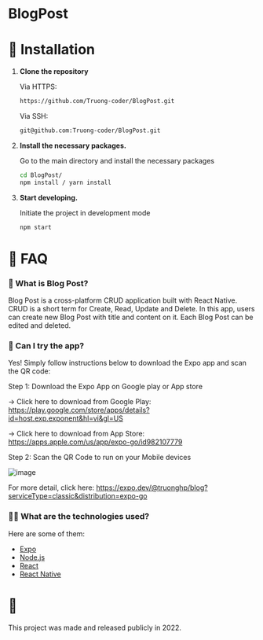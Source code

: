 # BlogPost




# :construction_worker: Installation

1. **Clone the repository**

   Via HTTPS: 
   ```sh 
   https://github.com/Truong-coder/BlogPost.git
   ```

   Via SSH: 
   ```sh 
   git@github.com:Truong-coder/BlogPost.git
   ```

2. **Install the necessary packages.**

   Go to the main directory and install the necessary packages

   ```sh
   cd BlogPost/
   npm install / yarn install
   ```

3. **Start developing.**

   Initiate the project in development mode

   ```sh
   npm start
   ```

# :postbox: FAQ

### 🙋‍ What is Blog Post?

Blog Post is a cross-platform CRUD application built with React Native. CRUD is a short term for Create, Read, Update and Delete. In this app, users can create new Blog Post with title and content on it. Each Blog Post can be edited and deleted.


### 📲 Can I try the app?

Yes! Simply follow instructions below to download the Expo app and scan the QR code:

Step 1: Download the Expo App on Google play or App store

  -> Click here to download from Google Play: https://play.google.com/store/apps/details?id=host.exp.exponent&hl=vi&gl=US
  
  -> Click here to download from App Store: https://apps.apple.com/us/app/expo-go/id982107779

Step 2: Scan the QR Code to run on your Mobile devices

![image](https://user-images.githubusercontent.com/81181191/197712828-404768ec-3e79-43ab-9ec0-6669d36d0116.png)


For more detail, click here: https://expo.dev/@truonghp/blog?serviceType=classic&distribution=expo-go

### 👨‍🔬 What are the technologies used?

Here are some of them:

- [Expo](https://expo.io/)
- [Node.js](https://nodejs.org/en/)
- [React](https://pt-br.reactjs.org/)
- [React Native](https://reactnative.dev/)

# :closed_book: 

This project was made and released publicly in 2022.

